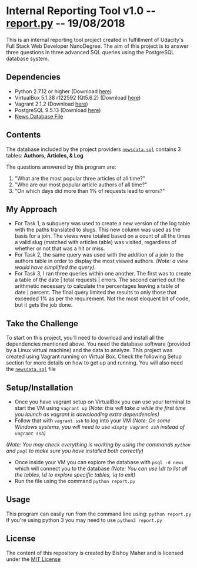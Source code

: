 # Internal Reporting Tool v1.0 -- [report.py](report.py) -- 19/08/2018

This is an internal reporting tool project created in fulfillment of Udacity's Full Stack Web Developer NanoDegree.
The aim of this project is to answer three questions in three advanced SQL queries using the PostgreSQL database system.

## Dependencies
- Python 2.7.12 or higher (Download [here](https://www.python.org/downloads/))
- VirtualBox  5.1.38 r122592 (Qt5.6.2) (Download [here](https://www.virtualbox.org/wiki/Downloads))
- Vagrant 2.1.2 (Download [here](https://www.vagrantup.com/downloads.html))
- PostgreSQL 9.5.13 (Download [here](https://www.postgresql.org/download/))
- [News Database File](newsdata.sql)

## Contents
The database included by the project providers [`newsdata.sql`](newsdata.sql) contains 3 tables: **Authors, Articles, & Log**

 The questions answered by this program are:
1. "What are the most popular three articles of all time?"
2. "Who are our most popular article authors of all time?"
3. "On which days did more than 1% of requests lead to errors?"

## My Approach
- For Task 1, a subquery was used to create a new version of the log table with the paths translated to slugs. This new column was used as the basis for a join. The views were totaled based on a count of all the times a valid slug (matched with articles table) was visited, regardless of whether or not that was a hit or miss.
- For Task 2, the same query was used with the addition of a join to the authors table in order to display the most viewed authors. _(Note: a view would have simplified the query)._
- For Task 3, I ran three queries within one another. The first was to create a table of the date | total requests | errors. The second carried out the arithmetic necessary to calculate the percentages leaving a table of date | percent. The final query limited the results to only those that exceeded 1% as per the requirement. Not the most eloquent bit of code, but it gets the job done.

## Take the Challenge
To start on this project, you'll need to download and install all the dependencies mentioned above. You need the database software (provided by a Linux virtual machine) and the data to analyze. This project was created using Vagrant running on Virtual Box. Check the following Setup section for more details on how to get up and running. You will also need the [`newsdata.sql`](newsdata.sql) file

## Setup/Installation
- Once you have vagrant setup on VirtualBox you can use your terminal to start the VM using `vagrant up` _(Note: this will take a while the first time you launch as vagrant is downloading extra dependencies)_
- Follow that with `vagrant ssh` to log into your VM _(Note: On some Windows systems, you will need to use `winpty vagrant ssh` instead of `vagrant ssh`)_

_(Note: You may check everything is working by using the commands `python` and `psql` to make sure you have installed both correctly)_

- Once inside your VM you can explore the database with `psql -d news` which will connect you to the database _(Note: You can use \dt to list all the tables, \d <tablename> to explore specific tables, \q to exit)_
- Run the file using the command `python report.py`

## Usage
This program can easily run from the command line using: `python report.py`
If you're using python 3 you may need to use `python3 report.py`

## License
 The content of this repository is created by Bishoy Maher and is licensed under the [MIT License](LICENSE.md)
